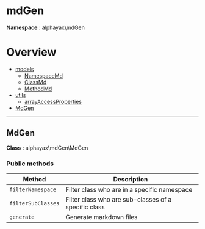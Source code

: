 
# mdGen

**Namespace**  : alphayax\mdGen

# Overview

- [models](./models/__NAMESPACE__.md)
    - [NamespaceMd](models/__NAMESPACE__.md#NamespaceMd)
    - [ClassMd](models/__NAMESPACE__.md#ClassMd)
    - [MethodMd](models/__NAMESPACE__.md#MethodMd)
- [utils](./utils/__NAMESPACE__.md)
    - [arrayAccessProperties](utils/__NAMESPACE__.md#arrayAccessProperties)
- [MdGen](__NAMESPACE__.md#MdGen)


---
<a name="MdGen"></a>
## MdGen

**Class**  : alphayax\mdGen\MdGen

### Public methods

| Method | Description |
|---|---|
| `filterNamespace` | Filter class who are in a specific namespace |
| `filterSubClasses` | Filter class who are sub-classes of a specific class |
| `generate` | Generate markdown files |

